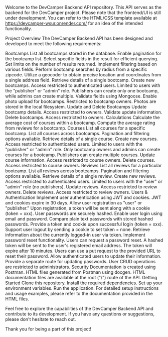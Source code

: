 Welcome to the DevCamper Backend API repository. This API serves as the backend for the DevCamper project. Please note that the frontend/UI is still under development. You can refer to the HTML/CSS template available at https://devcamper-wsur.onrender.com/ for an idea of the intended functionality.

Project Overview
The DevCamper Backend API has been designed and developed to meet the following requirements:

Bootcamps
List all bootcamps stored in the database.
Enable pagination for the bootcamp list.
Select specific fields in the result for efficient querying.
Set limits on the number of results returned.
Implement filtering based on various fields.
Perform bootcamp searches by radius from a specific zipcode.
Utilize a geocoder to obtain precise location and coordinates from a single address field.
Retrieve details of a single bootcamp.
Create new bootcamps.
Access restricted to authenticated users.
Limited to users with the "publisher" or "admin" role.
Publishers can create only one bootcamp, while admins can create multiple.
Validate fields using Mongoose.
Enable photo upload for bootcamps.
Restricted to bootcamp owners.
Photos are stored in the local filesystem.
Update and Delete Bootcamps
Update bootcamp details.
Access restricted to owners.
Validate update information.
Delete bootcamps.
Access restricted to owners.
Calculations
Calculate the average cost of courses within a bootcamp.
Compute the average rating from reviews for a bootcamp.
Courses
List all courses for a specific bootcamp.
List all courses across bootcamps.
Pagination and filtering options available.
Retrieve details of a single course.
Create new courses.
Access restricted to authenticated users.
Limited to users with the "publisher" or "admin" role.
Only bootcamp owners and admins can create courses for a bootcamp.
Publishers can create multiple courses.
Update course information.
Access restricted to course owners.
Delete courses.
Access restricted to course owners.
Reviews
List all reviews for a particular bootcamp.
List all reviews across bootcamps.
Pagination and filtering options available.
Retrieve details of a single review.
Create new reviews.
Access restricted to authenticated users.
Limited to users with the "user" or "admin" role (no publishers).
Update reviews.
Access restricted to review owners.
Delete reviews.
Access restricted to review owners.
Users & Authentication
Implement user authentication using JWT and cookies.
JWT and cookies expire in 30 days.
Allow user registration as "user" or "publisher."
Upon registration, a token will be sent along with a cookie (token = xxx).
User passwords are securely hashed.
Enable user login using email and password.
Compare plain text passwords with stored hashed passwords.
Provide a token and cookie upon successful login (token = xxx).
Support user logout by sending a cookie to set token = none.
Retrieve information about the currently logged-in user via token.
Implement password reset functionality.
Users can request a password reset.
A hashed token will be sent to the user's registered email address.
The token will expire after 10 minutes.
Users can use a put request to the provided URL to reset their password.
Allow authenticated users to update their information.
Provide a separate route for updating passwords.
User CRUD operations are restricted to administrators.
Security
Documentation is created using Postman.
HTML files generated from Postman using docgen.
HTML documentation files are available at the root ("/") route of the API.
Getting Started
Clone this repository.
Install the required dependencies.
Set up your environment variables.
Run the application.
For detailed setup instructions and usage examples, please refer to the documentation provided in the HTML files.

Feel free to explore the capabilities of the DevCamper Backend API and contribute to its development. If you have any questions or suggestions, please don't hesitate to reach out.

Thank you for being a part of this project!

